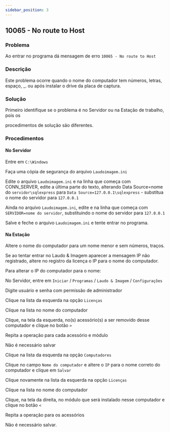 ```yaml
---
sidebar_position: 3
---
```


## 10065 - No route to Host

### Problema

Ao entrar no programa dá mensagem de erro `10065 - No route to
Host`

### Descrição

Este problema ocorre quando o nome do computador tem números,
letras, espaço, \_. ou após instalar o drive da placa de
captura.

### Solução

Primeiro identifique se o problema é no Servidor ou na Estação
de trabalho, pois os

procedimentos de solução são diferentes.

### Procedimentos

#### No Servidor

Entre em `C:\Windows`

Faça uma cópia de segurança do arquivo `Laudoimagem.ini`

Edite o arquivo `Laudoimagem.ini` e na linha que começa com
CONN_SERVER, edite a última parte do texto, alterando Data
Source=nome do `servidor\sqlexpress` para `Data
Source=127.0.0.1\sqlexpress` - substitua o nome do servidor para
`127.0.0.1`

Ainda no arquivo `Laudoimagem.ini`, edite e na linha que começa
com `SERVIDOR=nome do servidor`, substituindo o nome do servidor
para `127.0.0.1`

Salve e feche o arquivo `Laudoimagem.ini` e tente entrar no
programa.

#### Na Estação

Altere o nome do computador para um nome menor e sem números,
traços.

Se ao tentar entrar no Laudo & Imagem aparecer a mensagem IP não
registrado, altere no registro da licença o IP para o nome do
computador.

Para alterar o IP do computador para o nome:

No Servidor, entre em `Iniciar` / `Programas` / `Laudo & Imagem` /
`Configurações`

Digite usuário e senha com permissão de administrador

Clique na lista da esquerda na opção `Licenças`

Clique na lista no nome do computador

Clique, na tela da esquerda, no(s) acessório(s) a ser removido
desse computador e clique no botão `>`

Repita a operação para cada acessório e módulo

Não é necessário salvar

Clique na lista da esquerda na opção `Computadores`

Clique no campo `Nome do computador` e altere o `IP` para o nome
correto do computador e clique em `Salvar`

Clique novamente na lista da esquerda na opção `Licenças`

Clique na lista no nome do computador

Clique, na tela da direita, no módulo que será instalado nesse
computador e clique no botão `<`

Repita a operação para os acessórios

Não é necessário salvar.